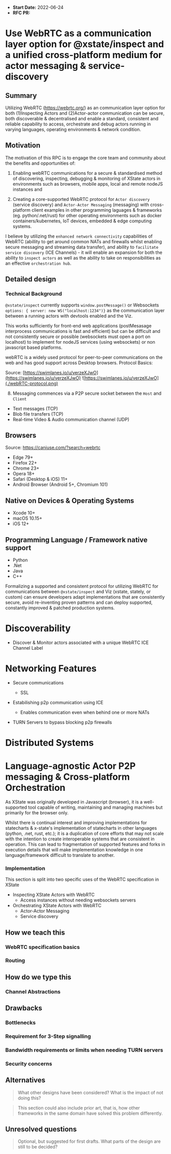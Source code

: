 - **Start Date:** 2022-06-24
- **RFC PR:**

# Use WebRTC as a communication layer option for @xstate/inspect and a unified cross-platform medium for actor messaging & service-discovery

## Summary

Utilizing WebRTC (https://webrtc.org/) as an communication layer option for both (1)Inspecting Actors and (2)Actor-actor communication can be secure, both discoverable & decentralised and enable a standard, consistent and reliable capability to access, orchestrate and debug actors running in varying languages, operating environments & network condition.

## Motivation

The motivation of this RPC is to engage the core team and community about the benefits and opportunities of:

1. Enabling webRTC communications for a secure & standardised method of discovering, inspecting, debugging & monitoring of XState actors in environments such as browsers, mobile apps, local and remote nodeJS instances and

2. Creating a core-supported WebRTC protocol for `Actor discovery` (service discovery) and `Actor-Actor Messaging` (messaging) with cross-platform client examples in other programming laguages & frameworks (eg. python/.net/rust) for other operating environments such as docker containers/kubernetes, IoT devices, embedded & edge computing systems.

I believe by utilizing the `enhanced network connectivity` capabilities of WebRTC (abillity to get around common NATs and firewalls whilst enabling secure messaging and streaming data transfer), and ability to `facilitate service discovery` (ICE Channels) - it will enable an expansion for both the ability to `inspect actors` as well as the ability to take on responsibilities as an effective `orchestration hub`.

## Detailed design

### Technical Background

`@xstate/inspect` currently supports `window.postMessage()` or Websockets `options: { server: new WS("localhost:1234")}` as the communication layer between a running actors with devtools enabled and the Viz.

This works sufficiently for front-end web applications (postMesasage interprocess communications is fast and efficient) but can be difficult and not consistently secure or possible (websockets must open a port on localhost) to implement for nodeJS services (using websockets) or non javascript based platforms.

webRTC is a widely used protocol for peer-to-peer communications on the web and has good support across Desktop browsers.
Protocol Basics:

Source: [https://swimlanes.io/u/verzeXJwO](https://swimlanes.io/u/verzeXJwO)
![https://swimlanes.io/u/verzeXJwO](./webRTC-protocol.png)

8. Messaging commences via a P2P secure socket between the `Host` and `Client`

- Text messages (TCP)
- Blob file transfers (TCP)
- Real-time Video & Audio communication channel (UDP)

## Browsers

Source: https://caniuse.com/?search=webrtc

- Edge 79+
- Firefox 22+
- Chrome 23+
- Opera 18+
- Safari (Desktop & iOS) 11+
- Android Browser (Android 5+, Chromium 101)

## Native on Devices & Operating Systems

- Xcode 10+
- macOS 10.15+
- iOS 12+

## Programming Language / Framework native support

- Python
- .Net
- Java
- C++

Formalizing a supported and consistent protocol for utilizing WebRTC for communications between `@xstate/inspect` and Viz (xstate, stately, or custom) can ensure developers adapt implementations that are consistently secure, avoid re-inventing proven patterns and can deploy supported, constantly improved & patched production systems.

# Discoverability

- Discover & Monitor actors associated with a unique WebRTC ICE Channel Label

# Networking Features

- Secure communications

  - SSL

- Estabilishing p2p communication using ICE

  - Enables communication even when behind one or more NATs

- TURN Servers to bypass blocking p2p firewalls

# Distributed Systems

# Language-agnostic Actor P2P messaging & Cross-platform Orchestration

As XState was originally developed in Javascript (browser), it is a well-supported tool capable of writing, maintaining and managing machines but primarily for the browser only.

Whilst there is continual interest and improving implementations for statecharts & x-state's implementation of statecharts in other languages (python, .net, rust, etc.); it is a duplication of core efforts that may not scale with the intention to create interoperable systems that are consistent in operation. This can lead to fragmentation of supported features and forks in execution details that will make implementation knowledge in one language/framework difficult to translate to another.

### Implementation

This section is split into two specific uses of the WebRTC specification in XState

- Inspecting XState Actors with WebRTC
  - Access instances without needing websockets servers
- Orchestrating XState Actors with WebRTC
  - Actor-Actor Messaging
  - Service discovery

## How we teach this

### WebRTC specification basics

### Routing

## How do we type this

### Channel Abstractions

###

## Drawbacks

### Bottlenecks

### Requirement for 3-Step signalling

### Bandwidth requirements or limits when needing TURN servers

### Security concerns

## Alternatives

> What other designs have been considered? What is the impact of not doing this?

> This section could also include prior art, that is, how other frameworks in the
> same domain have solved this problem differently.

## Unresolved questions

> Optional, but suggested for first drafts. What parts of the design are still to be decided?
